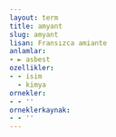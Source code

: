 ```yaml
---
layout: term
title: amyant
slug: amyant
lisan: Fransızca amiante
anlamlar:
- ► asbest
ozellikler:
- - isim
  - kimya
ornekler:
- - ''
orneklerkaynak:
- - ''
---
```

